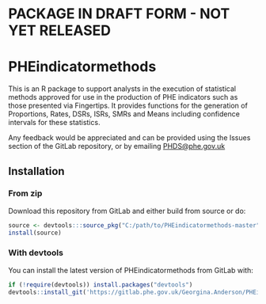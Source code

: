 
<!-- README.md is generated from README.Rmd. Please edit that file -->
PACKAGE IN DRAFT FORM - NOT YET RELEASED
========================================

PHEindicatormethods
===================

This is an R package to support analysts in the execution of statistical methods approved for use in the production of PHE indicators such as those presented via Fingertips. It provides functions for the generation of Proportions, Rates, DSRs, ISRs, SMRs and Means including confidence intervals for these statistics.

Any feedback would be appreciated and can be provided using the Issues section of the GitLab repository, or by emailing <PHDS@phe.gov.uk>

Installation
------------

### From zip

Download this repository from GitLab and either build from source or do:

``` r
source <- devtools:::source_pkg("C:/path/to/PHEindicatormethods-master")
install(source)
```

### With devtools

You can install the latest version of PHEindicatormethods from GitLab with:

``` r
if (!require(devtools)) install.packages("devtools")
devtools::install_git('https://gitlab.phe.gov.uk/Georgina.Anderson/PHEindicatormethods', build_vignettes=TRUE)
```
